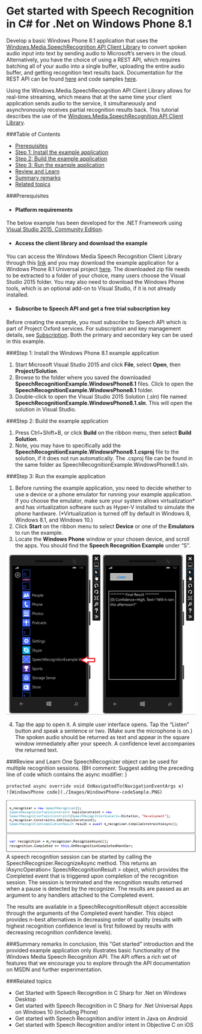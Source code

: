 <!-- 
NavPath: Speech API
LinkLabel: Get started with Speech Recognition in C Sharp for .Net on Windows Phone 8.1
Url: Speech-api/documentation/Get-Started-CSharp-WinPhone
Weight: 90
-->

# Get started with Speech Recognition in C&#35; for .Net on Windows Phone 8.1

Develop a basic Windows Phone 8.1 application that uses the [Windows.Media.SpeechRecognition API Client Library](https://msdn.microsoft.com/en-us/library/windows.media.speechrecognition.aspx) to convert spoken audio input into text by sending audio to Microsoft’s servers in the cloud. Alternatively, you have the choice of using a REST API, which requires batching all of your audio into a single buffer, uploading the entire audio buffer, and getting recognition text results back. Documentation for the REST API can be found [here](https://github.com/Microsoft/ProjectOxford-Documentation/blob/master/Content/en-us/Speech/API-Reference-REST/BingVoiceRecognition.md) and code samples [here](https://oxfordportal.blob.core.windows.net/speech/doc/recognition/Program.cs). 

Using the Windows.Media.SpeechRecognition API Client Library allows for real-time streaming, which means that at the same time your client application sends audio to the service, it simultaneously and asynchronously receives partial recognition results back. This tutorial describes the use of the [Windows.Media.SpeechRecognition API Client Library](https://msdn.microsoft.com/en-us/library/windows.media.speechrecognition.aspx). 

###Table of Contents
* [Prerequisites](#Prerequisites)
* [Step 1: Install the example application](#Step1)
* [Step 2: Build the example application](#Step2)
* [Step 3: Run the example application](#Step3)
* [Review and Learn](#Review)   
* [Summary remarks](#Summary)
* [Related topics](#Related)

###<a name="Prerequisites">Prerequisites</a>

* #### Platform requirements
The below example has been developed for the .NET Framework using [Visual Studio 2015, Community Edition](https://www.visualstudio.com/products/visual-studio-community-vs). 

* #### Access the client library and download the example
You can access the Windows Media Speech Recognition Client Library through this [link](https://msdn.microsoft.com/en-us/library/windows.media.speechrecognition.aspx) and you may download the example application for a Windows Phone 8.1 Universal project [here](https://oxfordportal.blob.core.windows.net/example-speech/SpeechRecognitionExample.WindowsPhone8.1.zip). 
The downloaded zip file needs to be extracted to a folder of your choice, many users choose the Visual Studio 2015 folder. You may also need to download the Windows Phone tools, which is an optional add-on to Visual Studio, if it is not already installed.

* #### Subscribe to Speech API and get a free trial subscription key 
Before creating the example, you must subscribe to Speech API which is part of Project Oxford services. For subscription and key management details, see [Subscription](https://www.projectoxford.ai/speech). Both the primary and secondary key can be used in this example. 

###<a name="Step1">Step 1: Install the Windows Phone 8.1 example application</a>
1.	Start Microsoft Visual Studio 2015 and click **File**, select **Open**, then **Project/Solution**.
2.	Browse to the folder where you saved the downloaded **SpeechRecognitionExample.WindowsPhone8.1** files. Click to open the **SpeechRecognitionExample.WindowsPhone8.1** folder.
3.	Double-click to open the Visual Studio 2015 Solution (.sln) file named **SpeechRecognitionExample.WindowsPhone8.1.sln**. This will open the solution in Visual Studio.

###<a name="Step2">Step 2: Build the example application</a>
1.	Press Ctrl+Shift+B, or click **Build** on the ribbon menu, then select **Build Solution**. 
2.	Note, you may have to specifically add the **SpeechRecognitionExample.WindowsPhone8.1.csproj** file to the solution, if it does not run automatically. The .csproj file can be found in the same folder as SpeechRecognitionExample.WindowsPhone8.1.sln.

###<a name="Step3">Step 3: Run the example application</a>
1.	Before running the example application, you need to decide whether to use a device or a phone emulator for running your example application. If you choose the emulator, make sure your system allows virtualization* and has virtualization software such as Hyper-V installed to simulate the phone hardware. (*Virtualization is turned off by default in Windows 8, Windows 8.1, and Windows 10.)
2.	Click **Start** on the ribbon menu to select **Device** or one of the **Emulators** to run the example.  
3.	Locate the **Windows Phone** window or your chosen device, and scroll the apps. You should find the **Speech Recognition Example** under “S”.

![Windows Phone demo](./Images/WindowsPhone_demo.png)

4.	Tap the app to open it.  A simple user interface opens. Tap the “Listen” button and speak a sentence or two. (Make sure the microphone is on.)  The spoken audio should be returned as text and appear in the square window immediately after your speech. A confidence level accompanies the returned text.

###<a name="Review">Review and Learn</a>
One SpeechRecognizer object can be used for multiple recognition sessions.
(BH comment: Suggest adding the preceding line of code which contains the async modifier:
 )

```
protected async override void OnNavigatedTo(NavigationEventArgs e)
![WindowsPhone code](./Images/WindowsPhone-codeSample.PNG)
```
![Windows Phone code](./Images/WindowsPhone_codeSample.png)
A speech recognition session can be started by calling the SpeechRecognizer.RecognizeAsync method. This returns an IAsyncOperation< SpeechRecognitionResult > object, which provides the Completed event that is triggered upon completion of the recognition session. The session is terminated and the recognition results returned when a pause is detected by the recognizer. The results are passed as an argument to any handlers attached to the Completed event.

The results are available in a SpeechRecognitionResult object accessible through the arguments of the Completed event handler. This object provides n-best alternatives in decreasing order of quality (results with highest recognition confidence level is first followed by results with decreasing recognition confidence levels).

###<a name="Summary">Summary remarks</a>
In conclusion, this "Get started" introduction and the provided example application only illustrates basic functionality of the Windows Media Speech Recognition API. The API offers a rich set of features that we encourage you to explore through the API documentation on MSDN and further experimentation.

###<a name="Related">Related topics</a>
 * Get Started with Speech Recognition in C Sharp for .Net on Windows Desktop
 * Get started with Speech Recognition in C Sharp for .Net Universal Apps on Windows 10 (including Phone)
 * Get started with Speech Recognition and/or intent in Java on Android
 * Get started with Speech Recognition and/or intent in Objective C on iOS

